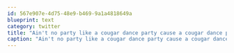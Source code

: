 ```yaml
---
id: 567e907e-4d75-48e9-b469-9a1a4818649a
blueprint: text
category: twitter
title: "Ain't no party like a cougar dance party cause a cougar dance party don't stop"
caption: "Ain't no party like a cougar dance party cause a cougar dance party don't stop"
---
```

